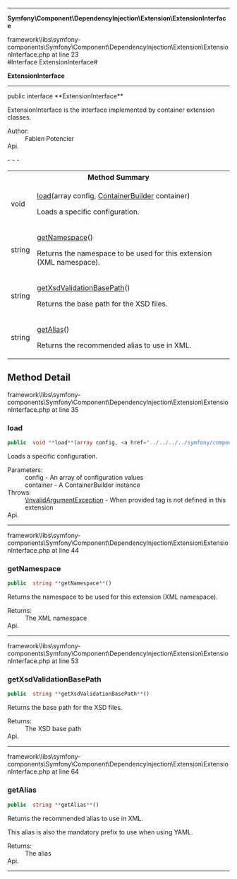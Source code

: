 - - -

**Symfony\Component\DependencyInjection\Extension\ExtensionInterface**
<div class="location">framework\libs\symfony-components\Symfony\Component\DependencyInjection\Extension\ExtensionInterface.php at line 23</div>
#Interface ExtensionInterface#

**ExtensionInterface**


- - -

<p class="signature">public  interface **ExtensionInterface**</p>

<div class="comment" id="overview_description"><p>ExtensionInterface is the interface implemented by container extension classes.</p></div>

<dl>
<dt>Author:</dt>
<dd>Fabien Potencier <fabien@symfony.com></dd>
<dt>Api.</dt>
</dl>
- - -

<table id="summary_method">
<tr><th colspan="2">Method Summary</th></tr>
<tr>
<td class="type"> void</td>
<td class="description"><p class="name"><a href="#load">load</a>(array config, <a href="../../../../symfony/component/dependencyinjection/containerbuilder.html">ContainerBuilder</a> container)</p><p class="description">Loads a specific configuration.</p></td>
</tr>
<tr>
<td class="type"> string</td>
<td class="description"><p class="name"><a href="#getNamespace">getNamespace</a>()</p><p class="description">Returns the namespace to be used for this extension (XML namespace).</p></td>
</tr>
<tr>
<td class="type"> string</td>
<td class="description"><p class="name"><a href="#getXsdValidationBasePath">getXsdValidationBasePath</a>()</p><p class="description">Returns the base path for the XSD files.</p></td>
</tr>
<tr>
<td class="type"> string</td>
<td class="description"><p class="name"><a href="#getAlias">getAlias</a>()</p><p class="description">Returns the recommended alias to use in XML.
</p></td>
</tr>
</table>

<h2 id="detail_method">Method Detail</h2>
<div class="location">framework\libs\symfony-components\Symfony\Component\DependencyInjection\Extension\ExtensionInterface.php at line 35</div>
<h3 id="load()">load</h3>

```php
public  void **load**(array config, <a href="../../../../symfony/component/dependencyinjection/containerbuilder.html">ContainerBuilder</a> container)
```
<div class="details">
<p>Loads a specific configuration.</p><dl>
<dt>Parameters:</dt>
<dd>config - An array of configuration values</dd>
<dd>container - A ContainerBuilder instance</dd>
<dt>Throws:</dt>
<dd><a href="../../../../symfony/component/dependencyinjection/exception/invalidargumentexception.html">\InvalidArgumentException</a> - When provided tag is not defined in this extension</dd>
<dt>Api.</dt>
</dl>
</div>

- - -

<div class="location">framework\libs\symfony-components\Symfony\Component\DependencyInjection\Extension\ExtensionInterface.php at line 44</div>
<h3 id="getNamespace()">getNamespace</h3>

```php
public  string **getNamespace**()
```
<div class="details">
<p>Returns the namespace to be used for this extension (XML namespace).</p><dl>
<dt>Returns:</dt>
<dd>The XML namespace</dd>
<dt>Api.</dt>
</dl>
</div>

- - -

<div class="location">framework\libs\symfony-components\Symfony\Component\DependencyInjection\Extension\ExtensionInterface.php at line 53</div>
<h3 id="getXsdValidationBasePath()">getXsdValidationBasePath</h3>

```php
public  string **getXsdValidationBasePath**()
```
<div class="details">
<p>Returns the base path for the XSD files.</p><dl>
<dt>Returns:</dt>
<dd>The XSD base path</dd>
<dt>Api.</dt>
</dl>
</div>

- - -

<div class="location">framework\libs\symfony-components\Symfony\Component\DependencyInjection\Extension\ExtensionInterface.php at line 64</div>
<h3 id="getAlias()">getAlias</h3>

```php
public  string **getAlias**()
```
<div class="details">
<p>Returns the recommended alias to use in XML.</p><p>This alias is also the mandatory prefix to use when using YAML.</p><dl>
<dt>Returns:</dt>
<dd>The alias</dd>
<dt>Api.</dt>
</dl>
</div>

- - -

